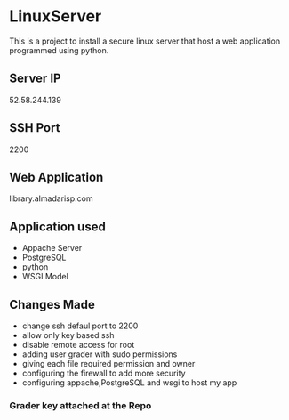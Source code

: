 # LinuxServer
This is a project to install a secure linux server that
host a web application programmed using python.
## Server IP
52.58.244.139
## SSH Port
2200
## Web Application
library.almadarisp.com
## Application used
- Appache Server
- PostgreSQL
- python
- WSGI Model
## Changes Made
- change ssh defaul port to 2200
- allow only key based ssh
- disable remote access for root
- adding user grader with sudo permissions
- giving each file required permission and owner
- configuring the firewall to add more security
- configuring appache,PostgreSQL and wsgi to host my app
### Grader key attached at the Repo
